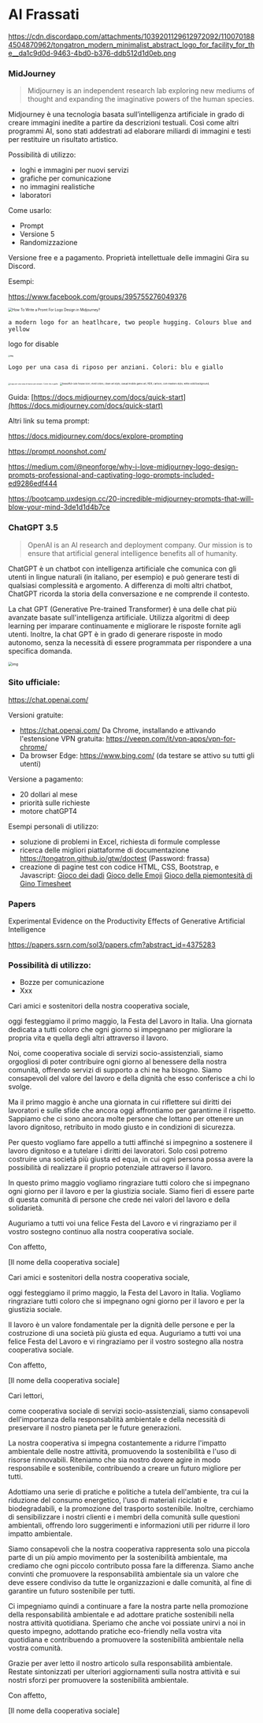 # AI Frassati 

https://cdn.discordapp.com/attachments/1039201129612972092/1100701884504870962/tongatron_modern_minimalist_abstract_logo_for_facility_for_the__da1c9d0d-9463-4bd0-b376-ddb512d1d0eb.png





### MidJourney

> Midjourney is an independent research lab exploring new mediums of thought and expanding the imaginative powers of the human species.

Midjourney è una tecnologia basata sull’intelligenza artificiale in grado di creare immagini inedite a partire da descrizioni testuali. Così come altri programmi AI, sono stati addestrati ad elaborare miliardi di immagini e testi per restituire un risultato artistico.

Possibilità di utilizzo:

- loghi e immagini per nuovi servizi
- grafiche per comunicazione
- no immagini realistiche
- laboratori 

Come usarlo:

- Prompt
- Versione 5
- Randomizzazione

Versione free e a pagamento.
Proprietà intellettuale delle immagini
Gira su Discord.

Esempi: 

https://www.facebook.com/groups/395755276049376 [](https://tongatron.github.io/gtw/frassa/draft2)

<img src="https://uploads-ssl.webflow.com/5de2db6d3719a1e2f3e4454c/63e474ea612cdd77de92b742_midjourney-logo-design-prompt-example_ee7977583396680886dd0d4cc13b05ad_800.png" alt="How To Write a Promt For Logo Design in Midjourney?" style="zoom:50%;" />



`a modern logo for an heatlhcare, two people hugging. Colours blue and yellow`

logo for disable



**<img src="https://cdn.discordapp.com/attachments/1039201129612972092/1100487782809469099/tongatron_a_modern_logo_for_an_heatlhcare_two_people_hugging._C_cfb3646d-4ed8-4db9-b378-64f9de69c4b4.png" alt="img" style="zoom: 25%;" />**



`Logo per una casa di riposo per anziani. Colori: blu e giallo`

<img src="https://cdn.midjourney.com/23936c02-88ea-4acc-b6dc-a03347b62324/0_0.png" alt="Logo per una casa di riposo per anziani. Colori: blu e giallo" style="zoom: 25%;" />

<img src="https://cdn.midjourney.com/7fac0472-6f60-4110-a3ba-28fec0e7edcc/grid_0.png" alt="beautiful-cute house icon, vivid colors, clean art style, casual mobile game art, HDR, cartoon, coin masters style, white solid background," style="zoom:33%;" />



Guida: [https://docs.midjourney.com/docs/quick-start](https://docs.midjourney.com/docs/quick-start)

Altri link su tema prompt:

https://docs.midjourney.com/docs/explore-prompting 

https://prompt.noonshot.com/ 

https://medium.com/@neonforge/why-i-love-midjourney-logo-design-prompts-professional-and-captivating-logo-prompts-included-ed9286edf444 

https://bootcamp.uxdesign.cc/20-incredible-midjourney-prompts-that-will-blow-your-mind-3de1d1d4b7ce 



### ChatGPT 3.5

> OpenAI is an AI research and deployment company. Our mission is to ensure that artificial general intelligence benefits all of humanity.

ChatGPT è un chatbot con intelligenza artificiale che comunica con gli utenti in lingue naturali (in italiano, per esempio) e può generare testi di qualsiasi complessità e argomento. A differenza di molti altri chatbot, ChatGPT ricorda la storia della conversazione e ne comprende il contesto.

La chat GPT (Generative Pre-trained Transformer) è una delle chat più avanzate basate sull'intelligenza artificiale. Utilizza algoritmi di deep learning per imparare continuamente e migliorare le risposte fornite agli utenti. Inoltre, la chat GPT è in grado di generare risposte in modo autonomo, senza la necessità di essere programmata per rispondere a una specifica domanda.



<img src="https://media.beehiiv.com/cdn-cgi/image/fit=scale-down,format=auto,onerror=redirect,quality=80/uploads/asset/file/216320e2-5892-461e-be2a-3b641de4dd54/image.png" alt="img" style="zoom: 50%;" />









### Sito ufficiale:

https://chat.openai.com/ 

Versioni gratuite:

- https://chat.openai.com/
  Da Chrome, installando e attivando l'estensione VPN gratuita: https://veepn.com/it/vpn-apps/vpn-for-chrome/ 
- Da browser Edge: https://www.bing.com/
  (da testare se attivo su tutti gli utenti)


Versione a pagamento:

- 20 dollari al mese
- priorità sulle richieste
- motore chatGPT4



Esempi personali di utilizzo:

- soluzione di problemi in Excel, richiesta di formule complesse
- ricerca delle migliori piattaforme di documentazione
  https://tongatron.github.io/gtw/doctest
  (Password: frassa)
- creazione di pagine test con codice HTML, CSS, Bootstrap, e Javascript:
  [Gioco dei dadi](https://tongatron.github.io/giochi/dado)
  [Gioco delle Emoji](https://tongatron.github.io/giochi/emoji)
  [Gioco della piemontesità di Gino ](https://tongatron.github.io/giochi/gino)
  [Timesheet](https://tongatron.github.io/giochi/timesheet)



### Papers

Experimental Evidence on the Productivity Effects of Generative Artificial Intelligence

https://papers.ssrn.com/sol3/papers.cfm?abstract_id=4375283 

### Possibilità di utilizzo:

- Bozze per comunicazione
- Xxx







Cari amici e sostenitori della nostra cooperativa sociale,

oggi festeggiamo il primo maggio, la Festa del Lavoro in Italia. Una giornata dedicata a tutti coloro che ogni giorno si impegnano per migliorare la propria vita e quella degli altri attraverso il lavoro.

Noi, come cooperativa sociale di servizi socio-assistenziali, siamo orgogliosi di poter contribuire ogni giorno al benessere della nostra comunità, offrendo servizi di supporto a chi ne ha bisogno. Siamo consapevoli del valore del lavoro e della dignità che esso conferisce a chi lo svolge.

Ma il primo maggio è anche una giornata in cui riflettere sui diritti dei lavoratori e sulle sfide che ancora oggi affrontiamo per garantirne il rispetto. Sappiamo che ci sono ancora molte persone che lottano per ottenere un lavoro dignitoso, retribuito in modo giusto e in condizioni di sicurezza.

Per questo vogliamo fare appello a tutti affinché si impegnino a sostenere il lavoro dignitoso e a tutelare i diritti dei lavoratori. Solo così potremo costruire una società più giusta ed equa, in cui ogni persona possa avere la possibilità di realizzare il proprio potenziale attraverso il lavoro.

In questo primo maggio vogliamo ringraziare tutti coloro che si impegnano ogni giorno per il lavoro e per la giustizia sociale. Siamo fieri di essere parte di questa comunità di persone che crede nei valori del lavoro e della solidarietà.

Auguriamo a tutti voi una felice Festa del Lavoro e vi ringraziamo per il vostro sostegno continuo alla nostra cooperativa sociale.

Con affetto,

[Il nome della cooperativa sociale]





Cari amici e sostenitori della nostra cooperativa sociale,

oggi festeggiamo il primo maggio, la Festa del Lavoro in Italia. Vogliamo ringraziare tutti coloro che si impegnano ogni giorno per il lavoro e per la giustizia sociale.

Il lavoro è un valore fondamentale per la dignità delle persone e per la costruzione di una società più giusta ed equa. Auguriamo a tutti voi una felice Festa del Lavoro e vi ringraziamo per il vostro sostegno alla nostra cooperativa sociale.

Con affetto,

[Il nome della cooperativa sociale]







Cari lettori,

come cooperativa sociale di servizi socio-assistenziali, siamo consapevoli dell'importanza della responsabilità ambientale e della necessità di preservare il nostro pianeta per le future generazioni.

La nostra cooperativa si impegna costantemente a ridurre l'impatto ambientale delle nostre attività, promuovendo la sostenibilità e l'uso di risorse rinnovabili. Riteniamo che sia nostro dovere agire in modo responsabile e sostenibile, contribuendo a creare un futuro migliore per tutti.

Adottiamo una serie di pratiche e politiche a tutela dell'ambiente, tra cui la riduzione del consumo energetico, l'uso di materiali riciclati e biodegradabili, e la promozione del trasporto sostenibile. Inoltre, cerchiamo di sensibilizzare i nostri clienti e i membri della comunità sulle questioni ambientali, offrendo loro suggerimenti e informazioni utili per ridurre il loro impatto ambientale.

Siamo consapevoli che la nostra cooperativa rappresenta solo una piccola parte di un più ampio movimento per la sostenibilità ambientale, ma crediamo che ogni piccolo contributo possa fare la differenza. Siamo anche convinti che promuovere la responsabilità ambientale sia un valore che deve essere condiviso da tutte le organizzazioni e dalle comunità, al fine di garantire un futuro sostenibile per tutti.

Ci impegniamo quindi a continuare a fare la nostra parte nella promozione della responsabilità ambientale e ad adottare pratiche sostenibili nella nostra attività quotidiana. Speriamo che anche voi possiate unirvi a noi in questo impegno, adottando pratiche eco-friendly nella vostra vita quotidiana e contribuendo a promuovere la sostenibilità ambientale nella vostra comunità.

Grazie per aver letto il nostro articolo sulla responsabilità ambientale. Restate sintonizzati per ulteriori aggiornamenti sulla nostra attività e sui nostri sforzi per promuovere la sostenibilità ambientale.

Con affetto,

[Il nome della cooperativa sociale]























